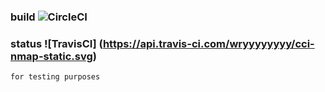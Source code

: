 ### build  ![CircleCI](https://circleci.com/gh/wryyyyyyyy/docker.svg?style=shield&circle-token=96870f3cbda563d780f520aa67eb71f915b61f48)
### status ![TravisCI] (https://api.travis-ci.com/wryyyyyyyy/cci-nmap-static.svg)

```
for testing purposes
```
